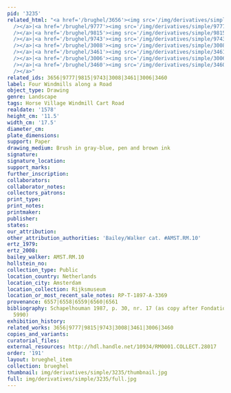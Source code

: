 ```yaml
---
pid: '3235'
related_html: "<a href='/brughel/3656'><img src='/img/derivatives/simple/3656/thumbnail.jpg'
  /></a>|<a href='/brughel/9777'><img src='/img/derivatives/simple/9777/thumbnail.jpg'
  /></a>|<a href='/brughel/9815'><img src='/img/derivatives/simple/9815/thumbnail.jpg'
  /></a>|<a href='/brughel/9743'><img src='/img/derivatives/simple/9743/thumbnail.jpg'
  /></a>|<a href='/brughel/3008'><img src='/img/derivatives/simple/3008/thumbnail.jpg'
  /></a>|<a href='/brughel/3461'><img src='/img/derivatives/simple/3461/thumbnail.jpg'
  /></a>|<a href='/brughel/3006'><img src='/img/derivatives/simple/3006/thumbnail.jpg'
  /></a>|<a href='/brughel/3460'><img src='/img/derivatives/simple/3460/thumbnail.jpg'
  /></a>"
related_ids: 3656|9777|9815|9743|3008|3461|3006|3460
label: Four Windmills along a Road
object_type: Drawing
genre: Landscape
tags: Horse Village Windmill Cart Road
realdate: '1578'
height_cm: '11.5'
width_cm: '17.5'
diameter_cm: 
plate_dimensions: 
support: Paper
drawing_medium: Brush in gray-blue, pen and brown ink
signature: 
signature_location: 
support_marks: 
further_inscription: 
collaborators: 
collaborator_notes: 
collectors_patrons: 
print_type: 
print_notes: 
printmaker: 
publisher: 
states: 
our_attribution: 
other_attribution_authorities: 'Bailey/Walker cat. #AMST.RM.10'
ertz_1979: 
ertz_2008: 
bailey_walker: AMST.RM.10
hollstein_no: 
collection_type: Public
location_country: Netherlands
location_city: Amsterdam
location_collection: Rijksmuseum
location_or_most_recent_sale_notes: RP-T-1897-A-3369
provenance: 6557|6558|6559|6560|6561
bibliography: Schapelhouman 1987, p. 30, nr. 17 (as copy after Fondation Custodia
  5990)
exhibition_history: 
related_works: 3656|9777|9815|9743|3008|3461|3006|3460
copies_and_variants: 
curatorial_files: 
external_resources: http://hdl.handle.net/10934/RM0001.COLLECT.28017
order: '191'
layout: brueghel_item
collection: brueghel
thumbnail: img/derivatives/simple/3235/thumbnail.jpg
full: img/derivatives/simple/3235/full.jpg
---
```

